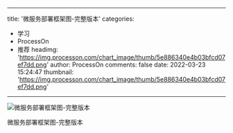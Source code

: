 
---
title: '微服务部署框架图-完整版本'
categories: 
 - 学习
 - ProcessOn
 - 推荐
headimg: 'https://img.processon.com/chart_image/thumb/5e886340e4b03bfcd07ef7dd.png'
author: ProcessOn
comments: false
date: 2022-03-23 15:24:47
thumbnail: 'https://img.processon.com/chart_image/thumb/5e886340e4b03bfcd07ef7dd.png'
---

<div>   
<img class="thumb" alt="微服务部署框架图-完整版本" src="https://img.processon.com/chart_image/thumb/5e886340e4b03bfcd07ef7dd.png" referrerpolicy="no-referrer">
<p>微服务部署框架图-完整版本</p>  
</div>
            